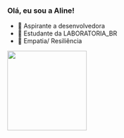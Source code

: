 ### Olá, eu sou a Aline!


- 🔭 Aspirante a desenvolvedora
- 🌱 Estudante da LABORATORIA_BR
- 👯 Empatia/ Resiliência 

<div>
  <a href="https://github.com/Alinedev85">
  <img height="180em" src="https://github-readme-stats.vercel.app/api?username=Alinedev85&show_icons=true&theme=dracula&include_all_commits=true&count_private=true"/>
    </div>
